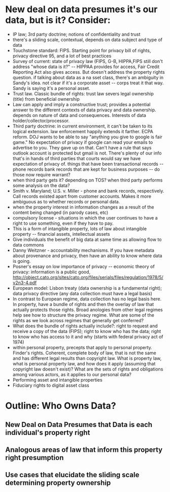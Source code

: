 # New deal on data presumes it's our data, but is it? Consider:
* IP law; 3rd party doctrine; notions of confidentiality and trust
* there's a sliding scale, contextual, depends on data subject and type of data
* Touchstone standard: FIPS. Starting point for privacy bill of rights, privacy directive 95, and a lot of best practices 
* Survey of current: state of privacy law (FIPS, G-B, HIPPA,FIPS still don't address "whose data is it?" -- HIPPAA provides for access, Fair Credit Reporting Act also gives access. But doesn't address the property rights question. if talking about data as a na sset class, there's an ambiguity in Sandy's idea. not clear if it's a corporate asset -- corps treat it that way. Sandy is saying it's a personal asset. 
* Trust law. Classic bundle of rights: trust law severs legal ownership (title) from beneficial ownership 
* Law can apply and imply a constructive trust; provides a potential answer to the different contexts of data privacy and data ownership. depends on nature of data and consequences. Interests of data holder/collector/processor. 
* Third party doctrine: in current environment, it can't be taken to its logical extension. law enforcement happily extends it farther. ECPA reform. DOJ wants to be able to say "anything you give to google is fair game." No expectation of privacy if google can read your emails to advertise to you. They gave up on that. Can't have a rule that says outlook account is protected but gmail is not. There's plenty of our info that's in hands of third parties that courts would say we have expectation of privacy of. things that have been transactional records -- phone records bank records that are kept for business purposes -- do those now require warrant? 
* when third party gets it? depending on TOS? when third party performs some analysis on the data?
* Smith v. Maryland; U.S. v. Miller - phone and bank records, respectively. Call records existed apart from customer accounts. Makes it more ambiguous as to whether records or personal data.
* when the property interest in information changes as a result of the content being changed (in parody cases, etc)
* compulsory license - situations in which the user continues to have a right to use something, even if they have to pay. 
* This is a form of intangible property, lots of law about intangible property -- financial assets, intellectual assets
* Give individuals the benefit of big data at same time as allowing flow to data commons
* Danny Weitzner - accountability mechanisms. If you have metadata about provenance and privacy, then have an ability to know where data is going.
* Posner's essay on low importance of privacy -- economic theory of privacy: information is a public good, http://object.cato.org/sites/cato.org/files/serials/files/regulation/1978/5/v2n3-4.pdf
* European model: Lisbon treaty (data ownership is a fundamental right); data privacy directive (any data collection must have a legal basis)
* In contrast to European regime, data collection has no legal basis here. In property, have a bundle of rights and then the overlay of law that actually protects those rights. Broad anologies from other legal regimes help see how to structure the privacy regime. What are some of the rights as we look across regimes that generally get conferred?
* What does the bundle of rights actually include?: right to request and receive a copy of the data (FIPS); right to know who has the data; right to know who has access to it and why (starts with federal privacy act of 1974) 
* within personal property, precepts that apply to personal property. Finder's rights. Coherent, complete body of law, that is not the same and has different legal results than copyright law. What is property law, what is personal property law, and how does it apply (assuming that copyright law doesn't exist)? What are the sets of rights and obligations among various actors, as it applies to our personal data? 
* Performing asset and intangible properties 
* Fiduciary rights to digital asset class 

# Outline: Who Owns Data?
## New Deal on Data Presumes that Data is each individual's property right
## Analogous areas of law that inform this property right presumption
## Use cases that elucidate the sliding scale determining property ownership
